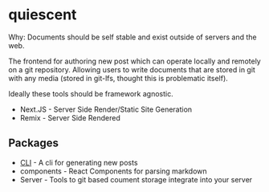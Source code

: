# quiescent

Why: Documents should be self stable and exist outside of servers and the web.

The frontend for authoring new post which can operate locally and remotely on a git repository. Allowing users to write
documents that are stored in git with any media (stored in git-lfs, thought this is problematic itself).

Ideally these tools should be framework agnostic.

- Next.JS - Server Side Render/Static Site Generation
- Remix - Server Side Rendered

## Packages

- [CLI](packages/cli/README.md) - A cli for generating new posts
- components - React Components for parsing markdown
- Server - Tools to git based coument storage integrate into your server
